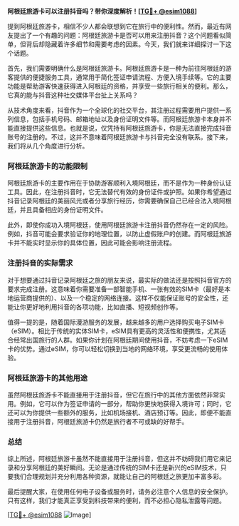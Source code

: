 **阿根廷旅游卡可以注册抖音吗？带你深度解析！[[TG💪+ @esim1088](https://t.me/s/esim1088)]**

提到阿根廷旅游卡，相信不少人都会联想到它在旅行中的便利性。然而，最近有网友提出了一个有趣的问题：阿根廷旅游卡是否可以用来注册抖音？这个问题看似简单，但背后却隐藏着许多细节和需要考虑的因素。今天，我们就来详细探讨一下这个话题。

首先，我们需要明确什么是阿根廷旅游卡。阿根廷旅游卡是一种为前往阿根廷的游客提供的便捷服务工具，通常用于简化签证申请流程、方便入境手续等。它的主要功能是帮助游客快速获得进入阿根廷的资格，并享受一些旅行相关的便利。那么，它真的能与抖音这种社交媒体平台扯上关系吗？

从技术角度来看，抖音作为一个全球化的社交平台，其注册过程需要用户提供一系列信息，包括手机号码、邮箱地址以及身份证明文件等。而阿根廷旅游卡本身并不能直接提供这些信息。也就是说，仅凭持有阿根廷旅游卡，你是无法直接完成抖音账号的注册的。不过，这并不意味着阿根廷旅游卡与抖音完全没有联系。接下来，我们将从几个角度进行分析。

### 阿根廷旅游卡的功能限制

阿根廷旅游卡的主要作用在于协助游客顺利入境阿根廷，而不是作为一种身份认证工具。因此，在注册抖音时，它无法替代有效的身份证件或护照。如果你希望通过抖音记录阿根廷的美丽风光或者分享旅行经历，你需要确保自己已经合法入境阿根廷，并且具备相应的身份证明文件。

此外，即使你成功入境阿根廷，使用阿根廷旅游卡注册抖音仍然存在一定的风险。例如，抖音可能会要求验证你的地理位置，以防止虚假账户的创建。而阿根廷旅游卡并不能实时显示你的具体位置，因此可能会影响注册流程。

### 注册抖音的实际需求

对于想要通过抖音记录阿根廷之旅的朋友来说，最实际的做法还是按照抖音官方的要求完成注册。这意味着你需要准备一部智能手机、一张有效的SIM卡（最好是本地运营商提供的）、以及一个稳定的网络连接。这样不仅能保证账号的安全性，还能让你更好地利用抖音的各项功能，比如直播、短视频创作等。

值得一提的是，随着国际漫游服务的发展，越来越多的用户选择购买电子SIM卡（eSIM）。相比于传统的实体SIM卡，eSIM具有更高的灵活性和便携性，尤其适合经常出国旅行的人群。如果你计划在阿根廷期间使用抖音，不妨考虑一下eSIM卡的优势。通过eSIM，你可以轻松切换到当地的网络环境，享受更流畅的使用体验。

### 阿根廷旅游卡的其他用途

虽然阿根廷旅游卡不能直接用于注册抖音，但它在旅行中的其他方面依然非常实用。例如，它可以作为签证申请的一部分，帮助你更快地获得入境许可；同时，它还可以为你提供一些额外的服务，比如机场接机、酒店预订等。因此，即便不能直接用于注册抖音，阿根廷旅游卡仍然是旅行者不可或缺的好帮手。

### 总结

综上所述，阿根廷旅游卡虽然不能直接用于注册抖音，但这并不妨碍我们用它来记录和分享阿根廷的美好瞬间。无论是通过传统的SIM卡还是新兴的eSIM技术，只要我们合理规划并充分利用各种资源，就能让自己的阿根廷之旅更加丰富多彩。

最后提醒大家，在使用任何电子设备或服务时，请务必注意个人信息的安全保护。只有这样，我们才能真正享受到科技带来的便利，而不必担心隐私泄露等问题。

[[TG💪+ @esim1088](https://t.me/s/esim1088) ![Image](https://i.postimg.cc/4NQfJmqS/Snipaste-2025-05-13-00-14-12.png)]